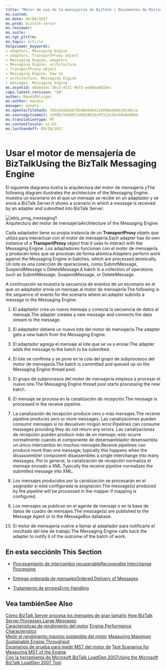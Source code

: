 ```yaml
---
title: "Motor de uso de la mensajería de BizTalk | Documentos de Microsoft"
ms.custom: 
ms.date: 06/08/2017
ms.prod: biztalk-server
ms.reviewer: 
ms.suite: 
ms.tgt_pltfrm: 
ms.topic: article
helpviewer_keywords:
- adapters, Messaging Engine
- adapters, TransportProxy object
- Messaging Engine, adapters
- Messaging Engine, architecture
- TransportProxy object
- Messaging Engine, how to
- architecture, Messaging Engine
- messages, Messaging Engine
ms.assetid: e6b6d1ec-38cd-4721-9673-ae40da003dec
caps.latest.revision: "18"
author: MandiOhlinger
ms.author: mandia
manager: anneta
ms.openlocfilehash: 701ed3e82eb75b98a948313a99bb4debc65a8cce
ms.sourcegitcommit: cb908c540d8f1a692d01dc8f313e16cb4b4e696d
ms.translationtype: MT
ms.contentlocale: es-ES
ms.lasthandoff: 09/20/2017
---
```

# <a name="using-the-biztalk-messaging-engine"></a><span data-ttu-id="c0c48-102">Usar el motor de mensajería de BizTalk</span><span class="sxs-lookup"><span data-stu-id="c0c48-102">Using the BizTalk Messaging Engine</span></span>
<span data-ttu-id="c0c48-103">El siguiente diagrama ilustra la arquitectura del motor de mensajería y</span><span class="sxs-lookup"><span data-stu-id="c0c48-103">The following diagram illustrates the architecture of the Messaging Engine.</span></span> <span data-ttu-id="c0c48-104">muestra un escenario en el que un mensaje se recibe en un adaptador y se envía a BizTalk Server.</span><span class="sxs-lookup"><span data-stu-id="c0c48-104">It shows a scenario in which a message is received by an adapter and submitted into BizTalk Server.</span></span>  
  
 ![](../core/media/ebiz-prog-messaging1.gif "ebiz_prog_messaging1")  
<span data-ttu-id="c0c48-105">Arquitectura del motor de mensajería</span><span class="sxs-lookup"><span data-stu-id="c0c48-105">Architecture of the Messaging Engine</span></span>  
  
 <span data-ttu-id="c0c48-106">Cada adaptador tiene su propia instancia de un **TransportProxy** objeto que utiliza para interactuar con el motor de mensajería.</span><span class="sxs-lookup"><span data-stu-id="c0c48-106">Each adapter has its own instance of a **TransportProxy** object that it uses to interact with the Messaging Engine.</span></span> <span data-ttu-id="c0c48-107">Los adaptadores funcionan con el motor de mensajería y producen lotes que se procesan de forma atómica.</span><span class="sxs-lookup"><span data-stu-id="c0c48-107">Adapters perform work against the Messaging Engine in batches, which are processed atomically.</span></span> <span data-ttu-id="c0c48-108">Un lote es una colección de operaciones, como SubmitMessage, SuspendMessage o DeleteMessage.</span><span class="sxs-lookup"><span data-stu-id="c0c48-108">A batch is a collection of operations such as SubmitMessage, SuspendMessage, or DeleteMessage.</span></span>  
  
 <span data-ttu-id="c0c48-109">A continuación se muestra la secuencia de eventos de un escenario en el que un adaptador envía un mensaje al motor de mensajería:</span><span class="sxs-lookup"><span data-stu-id="c0c48-109">The following is the sequence of events for the scenario where an adapter submits a message to the Messaging Engine:</span></span>  
  
1.  <span data-ttu-id="c0c48-110">El adaptador crea un nuevo mensaje y conecta la secuencia de datos al mensaje.</span><span class="sxs-lookup"><span data-stu-id="c0c48-110">The adapter creates a new message and connects the data stream to the message.</span></span>  
  
2.  <span data-ttu-id="c0c48-111">El adaptador obtiene un nuevo lote del motor de mensajería.</span><span class="sxs-lookup"><span data-stu-id="c0c48-111">The adapter gets a new batch from the Messaging Engine.</span></span>  
  
3.  <span data-ttu-id="c0c48-112">El adaptador agrega el mensaje al lote que se va a enviar.</span><span class="sxs-lookup"><span data-stu-id="c0c48-112">The adapter adds the message to the batch to be submitted.</span></span>  
  
4.  <span data-ttu-id="c0c48-113">El lote se confirma y se pone en la cola del grupo de subprocesos del motor de mensajería.</span><span class="sxs-lookup"><span data-stu-id="c0c48-113">The batch is committed and queued up on the Messaging Engine thread pool.</span></span>  
  
5.  <span data-ttu-id="c0c48-114">El grupo de subprocesos del motor de mensajería empieza a procesar el nuevo lote.</span><span class="sxs-lookup"><span data-stu-id="c0c48-114">The Messaging Engine thread pool starts processing the new batch.</span></span>  
  
6.  <span data-ttu-id="c0c48-115">El mensaje se procesa en la canalización de recepción.</span><span class="sxs-lookup"><span data-stu-id="c0c48-115">The message is processed in the receive pipeline.</span></span>  
  
7.  <span data-ttu-id="c0c48-116">La canalización de recepción produce cero o más mensajes.</span><span class="sxs-lookup"><span data-stu-id="c0c48-116">The receive pipeline produces zero or more messages.</span></span> <span data-ttu-id="c0c48-117">Las canalizaciones pueden consumir mensajes si no devuelven ningún error.</span><span class="sxs-lookup"><span data-stu-id="c0c48-117">Pipelines can consume messages providing they do not return any errors.</span></span> <span data-ttu-id="c0c48-118">Las canalizaciones de recepción pueden producir más de un mensaje; esto ocurre normalmente cuando el componente de desensamblador desensambla un único intercambio en muchos mensajes.</span><span class="sxs-lookup"><span data-stu-id="c0c48-118">Receive pipelines can produce more than one message; typically this happens when the dissassembler component disassembles a single interchange into many messages.</span></span> <span data-ttu-id="c0c48-119">Por lo general, la canalización de recepción normaliza el mensaje enviado a XML.</span><span class="sxs-lookup"><span data-stu-id="c0c48-119">Typically the receive pipeline normalizes the submitted message into XML.</span></span>  
  
8.  <span data-ttu-id="c0c48-120">Los mensajes producidos por la canalización se procesarán en el asignador si está configurada la asignación.</span><span class="sxs-lookup"><span data-stu-id="c0c48-120">The message(s) produced by the pipeline will be processed in the mapper if mapping is configured.</span></span>  
  
9. <span data-ttu-id="c0c48-121">Los mensajes se publican en el agente de mensaje o en la base de datos de cuadro de mensajes.</span><span class="sxs-lookup"><span data-stu-id="c0c48-121">The message(s) are published to the Message Agent or to the MessageBox database.</span></span>  
  
10. <span data-ttu-id="c0c48-122">El motor de mensajería vuelve a llamar al adaptador para notificarle el resultado del lote de trabajo.</span><span class="sxs-lookup"><span data-stu-id="c0c48-122">The Messaging Engine calls back the adapter to notify it of the outcome of the batch of work.</span></span>  
  
## <a name="in-this-section"></a><span data-ttu-id="c0c48-123">En esta sección</span><span class="sxs-lookup"><span data-stu-id="c0c48-123">In This Section</span></span>  
  
-   [<span data-ttu-id="c0c48-124">Procesamiento de intercambio recuperable</span><span class="sxs-lookup"><span data-stu-id="c0c48-124">Recoverable Interchange Processing</span></span>](../core/recoverable-interchange-processing.md)  
  
-   [<span data-ttu-id="c0c48-125">Entrega ordenada de mensajes</span><span class="sxs-lookup"><span data-stu-id="c0c48-125">Ordered Delivery of Messages</span></span>](../core/ordered-delivery-of-messages.md)  
  
-   [<span data-ttu-id="c0c48-126">Tratamiento de errores</span><span class="sxs-lookup"><span data-stu-id="c0c48-126">Error Handling</span></span>](../core/error-handling.md)  
  
## <a name="see-also"></a><span data-ttu-id="c0c48-127">Vea también</span><span class="sxs-lookup"><span data-stu-id="c0c48-127">See Also</span></span>  
 <span data-ttu-id="c0c48-128">[Cómo BizTalk Server procesa los mensajes de gran tamaño](../core/how-biztalk-server-processes-large-messages.md) </span><span class="sxs-lookup"><span data-stu-id="c0c48-128">[How BizTalk Server Processes Large Messages](../core/how-biztalk-server-processes-large-messages.md) </span></span>  
 <span data-ttu-id="c0c48-129">[Características de rendimiento del motor](../core/engine-performance-characteristics.md) </span><span class="sxs-lookup"><span data-stu-id="c0c48-129">[Engine Performance Characteristics](../core/engine-performance-characteristics.md) </span></span>  
 <span data-ttu-id="c0c48-130">[Medir el rendimiento máximo sostenible del motor](../core/measuring-maximum-sustainable-engine-throughput.md) </span><span class="sxs-lookup"><span data-stu-id="c0c48-130">[Measuring Maximum Sustainable Engine Throughput](../core/measuring-maximum-sustainable-engine-throughput.md) </span></span>  
 <span data-ttu-id="c0c48-131">[Escenarios de prueba para medir MST del motor de](../core/test-scenarios-for-measuring-mst-of-the-engine.md) </span><span class="sxs-lookup"><span data-stu-id="c0c48-131">[Test Scenarios for Measuring MST of the Engine](../core/test-scenarios-for-measuring-mst-of-the-engine.md) </span></span>  
 [<span data-ttu-id="c0c48-132">Con la herramienta de Microsoft BizTalk LoadGen 2007</span><span class="sxs-lookup"><span data-stu-id="c0c48-132">Using the Microsoft BizTalk LoadGen 2007 Tool</span></span>](../core/using-the-microsoft-biztalk-loadgen-2007-tool.md)